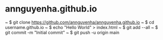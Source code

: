 # annguyenha.github.io
~ $ git clone https://github.com/annguyenha/annguyenha.github.io
~ $ cd username.github.io
~ $ echo "Hello World" > index.html
~ $ git add --all
~ $ git commit -m "Initial commit"
~ $ git push -u origin main
